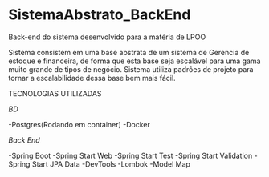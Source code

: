 # SistemaAbstrato_BackEnd
Back-end do sistema desenvolvido para a matéria de LPOO

Sistema consistem em uma base abstrata de um sistema de Gerencia de estoque e financeira, de forma que esta base seja escalável para uma gama muito grande de tipos de negócio. Sistema utiliza padrões de projeto para tornar a escalabilidade dessa base bem mais fácil.

TECNOLOGIAS UTILIZADAS

*BD*

-Postgres(Rodando em container)
-Docker


*Back End*

-Spring Boot
  -Spring Start Web
  -Spring Start Test
  -Spring Start Validation
  -Spring Start JPA Data
  -DevTools
  -Lombok
  -Model Map
